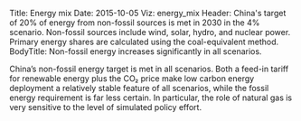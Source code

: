 ﻿Title: Energy mix
Date: 2015-10-05
Viz: energy_mix
Header: China's target of 20% of energy from non-fossil sources is met in 2030 in the 4% scenario. Non-fossil sources include wind, solar, hydro, and nuclear power. Primary energy shares are calculated using the coal-equivalent method.
BodyTitle: Non-fossil energy increases significantly in all scenarios.

China’s non-fossil energy target is met in all scenarios. Both a feed-in tariff for renewable energy plus the CO₂ price make low carbon energy deployment a relatively stable feature of all scenarios, while the fossil energy requirement is far less certain. In particular, the role of natural gas is very sensitive to the level of simulated policy effort.
